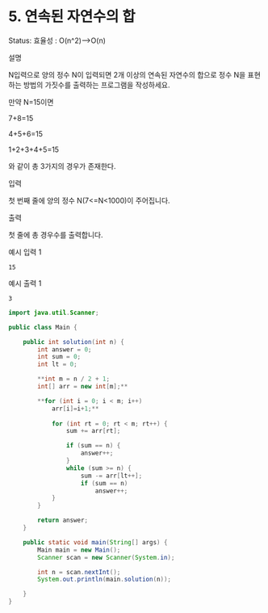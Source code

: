 # 5. 연속된 자연수의 합

Status: 효율성 : O(n^2)-->O(n)

설명

N입력으로 양의 정수 N이 입력되면 2개 이상의 연속된 자연수의 합으로 정수 N을 표현하는 방법의 가짓수를 출력하는 프로그램을 작성하세요.

만약 N=15이면

7+8=15

4+5+6=15

1+2+3+4+5=15

와 같이 총 3가지의 경우가 존재한다.

입력

첫 번째 줄에 양의 정수 N(7<=N<1000)이 주어집니다.

출력

첫 줄에 총 경우수를 출력합니다.

예시 입력 1

```
15
```

예시 출력 1

```
3
```

```java
import java.util.Scanner;

public class Main {

	public int solution(int n) {
		int answer = 0;
		int sum = 0;
		int lt = 0;

		**int m = n / 2 + 1;
		int[] arr = new int[m];**

		**for (int i = 0; i < m; i++) 
			arr[i]=i+1;**
			
			for (int rt = 0; rt < m; rt++) {
				sum += arr[rt];

				if (sum == n) {
					answer++;
				}
				while (sum >= n) {
					sum -= arr[lt++];
					if (sum == n)
						answer++;
			}
		}

		return answer;
	}

	public static void main(String[] args) {
		Main main = new Main();
		Scanner scan = new Scanner(System.in);

		int n = scan.nextInt();
		System.out.println(main.solution(n));

	}
}
```